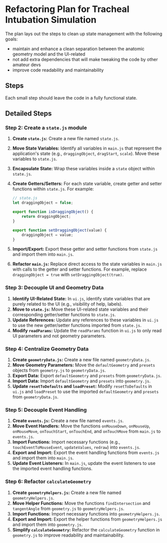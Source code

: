 # Refactoring Plan for Tracheal Intubation Simulation

The plan lays out the steps to clean up state management with the following goals:

- maintain and enhance a clean separation between the anatomic geometry model and the UI-related
- not add extra dependencies that will make tweaking the code by other amateur devs
- improve code readability and maintainability

## Steps

Each small step should leave the code in a fully functional state.

## Detailed Steps

### Step 2: Create a `state.js` module

1.  **Create `state.js`:** Create a new file named `state.js`.
2.  **Move State Variables:** Identify all variables in `main.js` that represent the application's state (e.g., `draggingObject`, `dragStart`, `scale`). Move these variables to `state.js`.
3.  **Encapsulate State:** Wrap these variables inside a `state` object within `state.js`.
4.  **Create Getters/Setters:** For each state variable, create getter and setter functions within `state.js`. For example:

    ```javascript
    // state.js
    let draggingObject = false;

    export function isDraggingObject() {
        return draggingObject;
    }

    export function setDraggingObject(value) {
        draggingObject = value;
    }
    ```
5.  **Import/Export:** Export these getter and setter functions from `state.js` and import them into `main.js`.
6.  **Refactor `main.js`:** Replace direct access to the state variables in `main.js` with calls to the getter and setter functions. For example, replace `draggingObject = true` with `setDraggingObject(true)`.

### Step 3: Decouple UI and Geometry Data

1.  **Identify UI-Related State:** In `ui.js`, identify state variables that are purely related to the UI (e.g., visibility of help, labels).
2.  **Move to `state.js`:** Move these UI-related state variables and their corresponding getter/setter functions to `state.js`.
3.  **Update References:** Update any references to these variables in `ui.js` to use the new getter/setter functions imported from `state.js`.
4.  **Modify `readParams`:** Update the `readParams` function in `ui.js` to only read UI parameters and not geometry parameters.

### Step 4: Centralize Geometry Data

1.  **Create `geometryData.js`:** Create a new file named `geometryData.js`.
2.  **Move Geometry Parameters:** Move the `defaultGeometry` and `presets` objects from `geometry.js` to `geometryData.js`.
3.  **Export Data:** Export `defaultGeometry` and `presets` from `geometryData.js`.
4.  **Import Data:** Import `defaultGeometry` and `presets` into `geometry.js`.
5.  **Update `resetToDefaults` and `loadPreset`:** Modify `resetToDefaults` in `ui.js` and `loadPreset` to use the imported `defaultGeometry` and `presets` from `geometryData.js`.

### Step 5: Decouple Event Handling

1.  **Create `events.js`:** Create a new file named `events.js`.
2.  **Move Event Handlers:** Move the functions `onMouseDown`, `onMouseUp`, `onMouseMove`, `onTouchStart`, `onTouchEnd`, and `onTouchMove` from `main.js` to `events.js`.
3.  **Import Functions:** Import necessary functions (e.g., `touchEventToMouseEvent`, `updateValues`, `redraw`) into `events.js`.
4.  **Export and Import:** Export the event handling functions from `events.js` and import them into `main.js`.
5.  **Update Event Listeners:** In `main.js`, update the event listeners to use the imported event handling functions.

### Step 6: Refactor `calculateGeometry`

1.  **Create `geometryHelpers.js`:** Create a new file named `geometryHelpers.js`.
2.  **Move Helper Functions:** Move the functions `findIntersection` and `tangentAngle` from `geometry.js` to `geometryHelpers.js`.
3.  **Import Functions:** Import necessary functions into `geometryHelpers.js`.
4.  **Export and Import:** Export the helper functions from `geometryHelpers.js` and import them into `geometry.js`.
5.  **Simplify `calculateGeometry`:** Refactor the `calculateGeometry` function in `geometry.js` to improve readability and maintainability.
